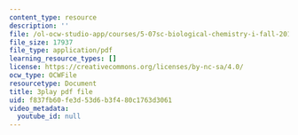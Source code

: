 ```yaml
---
content_type: resource
description: ''
file: /ol-ocw-studio-app/courses/5-07sc-biological-chemistry-i-fall-2013/f837fb60fe3d53d6b3f480c1763d3061_w1JYnijqT6A.pdf
file_size: 17937
file_type: application/pdf
learning_resource_types: []
license: https://creativecommons.org/licenses/by-nc-sa/4.0/
ocw_type: OCWFile
resourcetype: Document
title: 3play pdf file
uid: f837fb60-fe3d-53d6-b3f4-80c1763d3061
video_metadata:
  youtube_id: null
---
```

